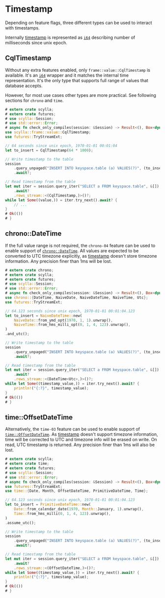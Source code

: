 # Timestamp

Depending on feature flags, three different types can be used to interact with timestamps.

Internally [timestamp](https://docs.scylladb.com/stable/cql/types.html#timestamps) is represented as
[`i64`](https://doc.rust-lang.org/std/primitive.i64.html) describing number of milliseconds since unix epoch.

## CqlTimestamp

Without any extra features enabled, only `frame::value::CqlTimestamp` is available. It's an
[`i64`](https://doc.rust-lang.org/std/primitive.i64.html) wrapper and it matches the internal time representation. It's
the only type that supports full range of values that database accepts.

However, for most use cases other types are more practical. See following sections for `chrono` and `time`.

```rust
# extern crate scylla;
# extern crate futures;
# use scylla::Session;
# use std::error::Error;
# async fn check_only_compiles(session: &Session) -> Result<(), Box<dyn Error>> {
use scylla::frame::value::CqlTimestamp;
use futures::TryStreamExt;

// 64 seconds since unix epoch, 1970-01-01 00:01:04
let to_insert = CqlTimestamp(64 * 1000);

// Write timestamp to the table
session
    .query_unpaged("INSERT INTO keyspace.table (a) VALUES(?)", (to_insert,))
    .await?;

// Read timestamp from the table
let mut iter = session.query_iter("SELECT a FROM keyspace.table", &[])
    .await?
    .rows_stream::<(CqlTimestamp,)>()?;
while let Some((value,)) = iter.try_next().await? {
    // ...
}
# Ok(())
# }
```

## chrono::DateTime

If the full value range is not required, the `chrono-04` feature can be used to enable support of
[`chrono::DateTime`](https://docs.rs/chrono/0.4/chrono/struct.DateTime.html). All values are expected to be converted
to UTC timezone explicitly, as [timestamp](https://docs.scylladb.com/stable/cql/types.html#timestamps) doesn't store
timezone information. Any precision finer than 1ms will be lost.

```rust
# extern crate chrono;
# extern crate scylla;
# extern crate futures;
# use scylla::Session;
# use std::error::Error;
# async fn check_only_compiles(session: &Session) -> Result<(), Box<dyn Error>> {
use chrono::{DateTime, NaiveDate, NaiveDateTime, NaiveTime, Utc};
use futures::TryStreamExt;

// 64.123 seconds since unix epoch, 1970-01-01 00:01:04.123
let to_insert = NaiveDateTime::new(
    NaiveDate::from_ymd_opt(1970, 1, 1).unwrap(),
    NaiveTime::from_hms_milli_opt(0, 1, 4, 123).unwrap(),
)
.and_utc();

// Write timestamp to the table
session
    .query_unpaged("INSERT INTO keyspace.table (a) VALUES(?)", (to_insert,))
    .await?;

// Read timestamp from the table
let mut iter = session.query_iter("SELECT a FROM keyspace.table", &[])
    .await?
    .rows_stream::<(DateTime<Utc>,)>()?;
while let Some((timestamp_value,)) = iter.try_next().await? {
    println!("{:?}", timestamp_value);
}
# Ok(())
# }
```

## time::OffsetDateTime

Alternatively, the `time-03` feature can be used to enable support of
[`time::OffsetDateTime`](https://docs.rs/time/0.3/time/struct.OffsetDateTime.html). As
[timestamp](https://docs.scylladb.com/stable/cql/types.html#timestamps) doesn't support timezone information, time will
be corrected to UTC and timezone info will be erased on write. On read, UTC timestamp is returned. Any precision finer
than 1ms will also be lost.

```rust
# extern crate scylla;
# extern crate time;
# extern crate futures;
# use scylla::Session;
# use std::error::Error;
# async fn check_only_compiles(session: &Session) -> Result<(), Box<dyn Error>> {
use futures::TryStreamExt;
use time::{Date, Month, OffsetDateTime, PrimitiveDateTime, Time};

// 64.123 seconds since unix epoch, 1970-01-01 00:01:04.123
let to_insert = PrimitiveDateTime::new(
    Date::from_calendar_date(1970, Month::January, 1).unwrap(),
    Time::from_hms_milli(0, 1, 4, 123).unwrap(),
)
.assume_utc();

// Write timestamp to the table
session
    .query_unpaged("INSERT INTO keyspace.table (a) VALUES(?)", (to_insert,))
    .await?;

// Read timestamp from the table
let mut iter = session.query_iter("SELECT a FROM keyspace.table", &[])
    .await?
    .rows_stream::<(OffsetDateTime,)>()?;
while let Some((timestamp_value,)) = iter.try_next().await? {
    println!("{:?}", timestamp_value);
}
# Ok(())
# }
```
